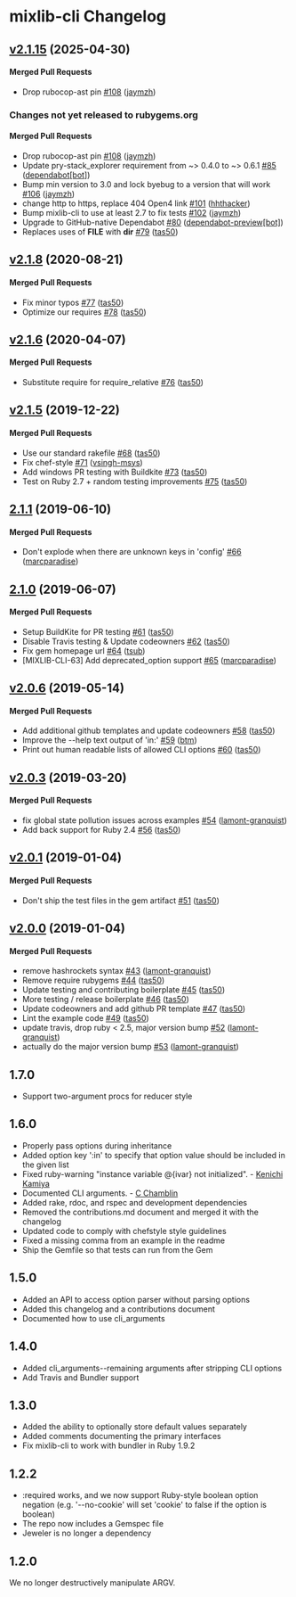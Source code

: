 # mixlib-cli Changelog

<!-- latest_release 2.1.15 -->
## [v2.1.15](https://github.com/chef/mixlib-cli/tree/v2.1.15) (2025-04-30)

#### Merged Pull Requests
- Drop rubocop-ast pin [#108](https://github.com/chef/mixlib-cli/pull/108) ([jaymzh](https://github.com/jaymzh))
<!-- latest_release -->

<!-- release_rollup since=2.1.8 -->
### Changes not yet released to rubygems.org

#### Merged Pull Requests
- Drop rubocop-ast pin [#108](https://github.com/chef/mixlib-cli/pull/108) ([jaymzh](https://github.com/jaymzh)) <!-- 2.1.15 -->
- Update pry-stack_explorer requirement from ~&gt; 0.4.0 to ~&gt; 0.6.1 [#85](https://github.com/chef/mixlib-cli/pull/85) ([dependabot[bot]](https://github.com/dependabot[bot])) <!-- 2.1.14 -->
- Bump min version to 3.0 and lock byebug to a version that will work [#106](https://github.com/chef/mixlib-cli/pull/106) ([jaymzh](https://github.com/jaymzh)) <!-- 2.1.13 -->
- change http to https, replace 404 Open4 link [#101](https://github.com/chef/mixlib-cli/pull/101) ([hhthacker](https://github.com/hhthacker)) <!-- 2.1.12 -->
- Bump mixlib-cli to use at least 2.7 to fix tests [#102](https://github.com/chef/mixlib-cli/pull/102) ([jaymzh](https://github.com/jaymzh)) <!-- 2.1.11 -->
- Upgrade to GitHub-native Dependabot [#80](https://github.com/chef/mixlib-cli/pull/80) ([dependabot-preview[bot]](https://github.com/dependabot-preview[bot])) <!-- 2.1.10 -->
- Replaces uses of __FILE__ with __dir__ [#79](https://github.com/chef/mixlib-cli/pull/79) ([tas50](https://github.com/tas50)) <!-- 2.1.9 -->
<!-- release_rollup -->

<!-- latest_stable_release -->
## [v2.1.8](https://github.com/chef/mixlib-cli/tree/v2.1.8) (2020-08-21)

#### Merged Pull Requests
- Fix minor typos [#77](https://github.com/chef/mixlib-cli/pull/77) ([tas50](https://github.com/tas50))
- Optimize our requires [#78](https://github.com/chef/mixlib-cli/pull/78) ([tas50](https://github.com/tas50))
<!-- latest_stable_release -->

## [v2.1.6](https://github.com/chef/mixlib-cli/tree/v2.1.6) (2020-04-07)

#### Merged Pull Requests
- Substitute require for require_relative [#76](https://github.com/chef/mixlib-cli/pull/76) ([tas50](https://github.com/tas50))

## [v2.1.5](https://github.com/chef/mixlib-cli/tree/v2.1.5) (2019-12-22)

#### Merged Pull Requests
- Use our standard rakefile [#68](https://github.com/chef/mixlib-cli/pull/68) ([tas50](https://github.com/tas50))
- Fix chef-style [#71](https://github.com/chef/mixlib-cli/pull/71) ([vsingh-msys](https://github.com/vsingh-msys))
- Add windows PR testing with Buildkite [#73](https://github.com/chef/mixlib-cli/pull/73) ([tas50](https://github.com/tas50))
- Test on Ruby 2.7 + random testing improvements [#75](https://github.com/chef/mixlib-cli/pull/75) ([tas50](https://github.com/tas50))

## [2.1.1](https://github.com/chef/mixlib-cli/tree/2.1.1) (2019-06-10)

#### Merged Pull Requests
- Don&#39;t explode when there are unknown keys in &#39;config&#39; [#66](https://github.com/chef/mixlib-cli/pull/66) ([marcparadise](https://github.com/marcparadise))

## [2.1.0](https://github.com/chef/mixlib-cli/tree/2.1.0) (2019-06-07)

#### Merged Pull Requests
- Setup BuildKite for PR testing [#61](https://github.com/chef/mixlib-cli/pull/61) ([tas50](https://github.com/tas50))
- Disable Travis testing &amp; Update codeowners [#62](https://github.com/chef/mixlib-cli/pull/62) ([tas50](https://github.com/tas50))
- Fix gem homepage url [#64](https://github.com/chef/mixlib-cli/pull/64) ([tsub](https://github.com/tsub))
- [MIXLIB-CLI-63] Add deprecated_option support [#65](https://github.com/chef/mixlib-cli/pull/65) ([marcparadise](https://github.com/marcparadise))

## [v2.0.6](https://github.com/chef/mixlib-cli/tree/v2.0.6) (2019-05-14)

#### Merged Pull Requests
- Add additional github templates and update codeowners [#58](https://github.com/chef/mixlib-cli/pull/58) ([tas50](https://github.com/tas50))
- Improve the --help text output of &#39;in:&#39; [#59](https://github.com/chef/mixlib-cli/pull/59) ([btm](https://github.com/btm))
- Print out human readable lists of allowed CLI options [#60](https://github.com/chef/mixlib-cli/pull/60) ([tas50](https://github.com/tas50))

## [v2.0.3](https://github.com/chef/mixlib-cli/tree/v2.0.3) (2019-03-20)

#### Merged Pull Requests
- fix global state pollution issues across examples [#54](https://github.com/chef/mixlib-cli/pull/54) ([lamont-granquist](https://github.com/lamont-granquist))
- Add back support for Ruby 2.4 [#56](https://github.com/chef/mixlib-cli/pull/56) ([tas50](https://github.com/tas50))

## [v2.0.1](https://github.com/chef/mixlib-cli/tree/v2.0.1) (2019-01-04)

#### Merged Pull Requests
- Don&#39;t ship the test files in the gem artifact [#51](https://github.com/chef/mixlib-cli/pull/51) ([tas50](https://github.com/tas50))

## [v2.0.0](https://github.com/chef/mixlib-cli/tree/v2.0.0) (2019-01-04)

#### Merged Pull Requests
- remove hashrockets syntax [#43](https://github.com/chef/mixlib-cli/pull/43) ([lamont-granquist](https://github.com/lamont-granquist))
- Remove require rubygems [#44](https://github.com/chef/mixlib-cli/pull/44) ([tas50](https://github.com/tas50))
- Update testing and contributing boilerplate [#45](https://github.com/chef/mixlib-cli/pull/45) ([tas50](https://github.com/tas50))
- More testing / release boilerplate [#46](https://github.com/chef/mixlib-cli/pull/46) ([tas50](https://github.com/tas50))
- Update codeowners and add github PR template [#47](https://github.com/chef/mixlib-cli/pull/47) ([tas50](https://github.com/tas50))
- Lint the example code [#49](https://github.com/chef/mixlib-cli/pull/49) ([tas50](https://github.com/tas50))
- update travis, drop ruby &lt; 2.5, major version bump [#52](https://github.com/chef/mixlib-cli/pull/52) ([lamont-granquist](https://github.com/lamont-granquist))
- actually do the major version bump [#53](https://github.com/chef/mixlib-cli/pull/53) ([lamont-granquist](https://github.com/lamont-granquist))



## 1.7.0

- Support two-argument procs for reducer style

## 1.6.0

- Properly pass options during inheritance
- Added option key ':in' to specify that option value should be included in the given list
- Fixed ruby-warning "instance variable @{ivar} not initialized". - [Kenichi Kamiya](https://github.com/kachick)
- Documented CLI arguments. - [C Chamblin](https://github.com/chamblin)
- Added rake, rdoc, and rspec and development dependencies
- Removed the contributions.md document and merged it with the changelog
- Updated code to comply with chefstyle style guidelines
- Fixed a missing comma from an example in the readme
- Ship the Gemfile so that tests can run from the Gem

## 1.5.0

- Added an API to access option parser without parsing options
- Added this changelog and a contributions document
- Documented how to use cli_arguments

## 1.4.0

- Added cli_arguments--remaining arguments after stripping CLI options
- Add Travis and Bundler support

## 1.3.0

- Added the ability to optionally store default values separately
- Added comments documenting the primary interfaces
- Fix mixlib-cli to work with bundler in Ruby 1.9.2

## 1.2.2

- :required works, and we now support Ruby-style boolean option negation (e.g. '--no-cookie' will set 'cookie' to false if the option is boolean)
- The repo now includes a Gemspec file
- Jeweler is no longer a dependency

## 1.2.0

We no longer destructively manipulate ARGV.